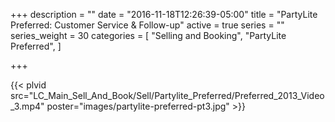 +++
description = ""
date = "2016-11-18T12:26:39-05:00"
title = "PartyLite Preferred: Customer Service & Follow-up"
active = true
series = ""
series_weight = 30
categories = [
  "Selling and Booking",
  "PartyLite Preferred",
]

+++

{{< plvid src="LC_Main_Sell_And_Book/Sell/Partylite_Preferred/Preferred_2013_Video_3.mp4" poster="images/partylite-preferred-pt3.jpg" >}}
